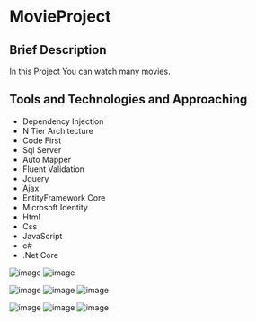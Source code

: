 # MovieProject
## Brief Description
In this Project You can watch many movies. 

## Tools and Technologies and Approaching
- Dependency Injection
- N Tier Architecture
- Code First
- Sql Server
- Auto Mapper
- Fluent Validation
- Jquery
- Ajax
- EntityFramework Core
- Microsoft Identity
- Html
- Css
- JavaScript
- c#
- .Net Core


![image](https://github.com/tugrulaydos/MovieProject/assets/62428662/4a915ce9-12f1-476d-8a54-8519e7a1e0da)
![image](https://github.com/tugrulaydos/MovieProject/assets/62428662/06d7e948-06e2-4a19-8005-813a0094e9a8)


![image](https://github.com/tugrulaydos/MovieProject/assets/62428662/0f6fc353-7019-4259-b9f6-017435fd3eed)
![image](https://github.com/tugrulaydos/MovieProject/assets/62428662/23de12c7-b4f1-4755-ab04-a454bae39488)
![image](https://github.com/tugrulaydos/MovieProject/assets/62428662/8219ab1c-db38-4dcd-9c49-db13b5066458)



![image](https://github.com/tugrulaydos/MovieProject/assets/62428662/a0e573d9-3fb5-4dd3-8e5a-8922a39e94b4)
![image](https://github.com/tugrulaydos/MovieProject/assets/62428662/cd0c3b4e-5204-48be-9517-92eaf2b1325b)
![image](https://github.com/tugrulaydos/MovieProject/assets/62428662/1ebc458c-aca0-4be7-99d7-775d93a6141d)

